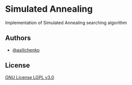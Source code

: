 # Simulated Annealing
Implementation of Simulated Annealing searching algorithm

## Authors

- [@asilichenko](https://github.com/asilichenko)

## License

[GNU License LGPL v3.0](LICENSE)
